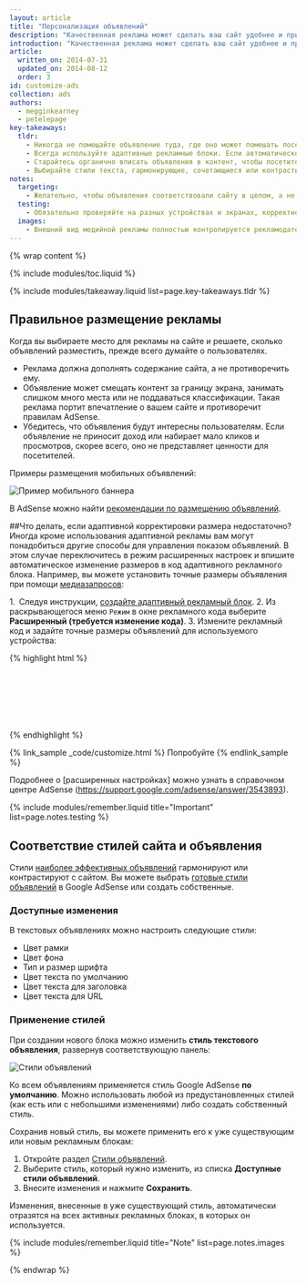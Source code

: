 ```yaml
---
layout: article
title: "Персонализация объявлений"
description: "Качественная реклама может сделать ваш сайт удобнее и привлекательнее. Хотя содержание объявлений зависит от рекламодателя, вы можете выбрать для них тип, цвет, размер и место размещения."
introduction: "Качественная реклама может сделать ваш сайт удобнее и привлекательнее. Хотя содержание объявлений зависит от рекламодателя, вы можете выбрать для них тип, цвет, размер и место размещения."
article:
  written_on: 2014-07-31
  updated_on: 2014-08-12
  order: 3
id: customize-ads
collection: ads
authors:
  - megginkearney
  - petelepage
key-takeaways:
  tldr: 
    - Никогда не помещайте объявление туда, где оно может помешать посетителям сайта. Убедитесь, что рекламный блок не смещает важный контент.
    - Всегда используйте адаптивные рекламные блоки. Если автоматического режима недостаточно, переключитесь на расширенный.
    - Старайтесь органично вписать объявления в контент, чтобы посетители их заметили.
    - Выбирайте стили текста, гармонирующие, сочетающиеся или контрастирующие с сайтом.
notes:
  targeting:
    - Желательно, чтобы объявления соответствовали сайту в целом, а не отдельным ключевым словам или категориям. Для показа объявлений, относящихся к определенным темам, используйте связанные с ними предложения и параграфы.
  testing:
    - Обязательно проверяйте на разных устройствах и экранах, корректно ли отображаются объявления.
  images:
    - Внешний вид медийной рекламы полностью контролируется рекламодателем. Вы можете выбрать тип, место размещения и размер медийной рекламы для показа на сайте, но содержание изображений от вас не зависит.
---
```


{% wrap content %}

<style type="text/css">
  img.center {
    display: block;
    margin-left: auto;
    margin-right: auto;
  }
</style>

{% include modules/toc.liquid %}

{% include modules/takeaway.liquid list=page.key-takeaways.tldr %}

## Правильное размещение рекламы

Когда вы выбираете место для рекламы на сайте
и решаете, сколько объявлений разместить, прежде всего думайте о пользователях.

* Реклама должна дополнять содержание сайта, а не противоречить ему.
* Объявление может смещать контент за границу экрана, занимать слишком много места или не поддаваться классификации. Такая реклама портит впечатление о вашем сайте и противоречит правилам AdSense.
* Убедитесь, что объявления будут интересны пользователям. Если объявление не приносит доход или набирает мало кликов и просмотров, скорее всего, оно не представляет ценности для посетителей.

Примеры размещения мобильных объявлений:

<img src="images/mobile_ads_placement.png" class="center" alt="Пример мобильного баннера">

В AdSense можно найти 
[рекомендации по размещению объявлений](https://support.google.com/adsense/answer/1282097).


##Что делать, если адаптивной корректировки размера недостаточно?
Иногда кроме использования адаптивной рекламы вам могут понадобиться другие способы для управления показом объявлений.  В этом случае переключитесь в режим расширенных настроек и впишите автоматическое изменение размеров в код адаптивного рекламного блока. 
Например, вы можете установить точные размеры объявления при помощи [медиазапросов]({{site.fundamentals}}/layouts/rwd-fundamentals/use-media-queries.html):

1. Следуя инструкции, [создайте адаптивный рекламный блок]({{site.fundamentals}}/monetization/ads/include-ads.html#create-ad-units).
2. Из раскрывающегося меню `Режим` в окне рекламного кода выберите <strong>Расширенный (требуется изменение кода)</strong>.
3. Измените рекламный код и задайте точные размеры объявлений для используемого устройства:

{% highlight html %}
<style type="text/css">
  .adslot_1 { width: 320px; height: 50px; }
  @media (min-width:500px) { .adslot_1 { width: 468px; height: 60px; } }
  @media (min-width:800px) { .adslot_1 { width: 728px; height: 90px; } }
</style>
<ins class="adsbygoogle adslot_1"
    style="display:block;"
    data-ad-client="ca-pub-1234"
    data-ad-slot="5678"></ins>
<script async src="//pagead2.googlesyndication.com/pagead/js/adsbygoogle.js"></script>
<script>(adsbygoogle = window.adsbygoogle || []).push({});</script>
{% endhighlight %}

{% link_sample _code/customize.html %}
  Попробуйте
{% endlink_sample %}

Подробнее о [расширенных настройках] можно узнать в справочном центре AdSense (https://support.google.com/adsense/answer/3543893).

{% include modules/remember.liquid title="Important" list=page.notes.testing %}

## Соответствие стилей сайта и объявления

Стили [наиболее эффективных объявлений](https://support.google.com/adsense/answer/17957) гармонируют или контрастируют с сайтом. Вы можете выбрать [готовые стили объявлений](https://support.google.com/adsense/answer/6002585) в Google AdSense или создать собственные.

### Доступные изменения

В текстовых объявлениях можно настроить следующие стили:

* Цвет рамки
* Цвет фона
* Тип и размер шрифта
* Цвет текста по умолчанию
* Цвет текста для заголовка
* Цвет текста для URL

### Применение стилей

При создании нового блока можно изменить <strong>стиль текстового объявления</strong>, развернув соответствующую панель:

<img src="images/customize.png" class="center" alt="Стили объявлений">

Ко всем объявлениям применяется стиль Google AdSense <strong>по умолчанию</strong>.  Можно использовать любой из предустановленных стилей (как есть или с небольшими изменениями) либо создать собственный стиль.

Сохранив новый стиль, вы можете применить его к уже существующим или 
новым рекламным блокам:

1. Откройте раздел [Стили объявлений](https://www.google.com/adsense/app#myads-springboard/view=AD_STYLES).
2. Выберите стиль, который нужно изменить, из списка <strong>Доступные стили объявлений</strong>.
3. Внесите изменения и нажмите <strong>Сохранить</strong>.

Изменения, внесенные в уже существующий стиль, автоматически отразятся на всех активных рекламных блоках, в которых он используется.

{% include modules/remember.liquid title="Note" list=page.notes.images %}

{% endwrap %}

